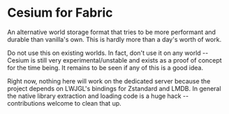 # Cesium for Fabric

An alternative world storage format that tries to be more performant and durable than vanilla's own. This is hardly more
than a day's worth of work.

Do not use this on existing worlds. In fact, don't use it on any world -- Cesium is still very experimental/unstable and
exists as a proof of concept for the time being. It remains to be seen if any of this is a good idea.

Right now, nothing here will work on the dedicated server because the project depends on LWJGL's bindings for Zstandard
and LMDB. In general the native library extraction and loading code is a huge hack -- contributions welcome to clean that
up.